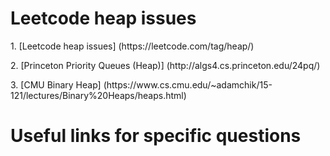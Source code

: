 # Leetcode heap issues
<p>1. [Leetcode heap issues] (https://leetcode.com/tag/heap/)
<p>2. [Princeton Priority Queues (Heap)] (http://algs4.cs.princeton.edu/24pq/)
<p>3. [CMU Binary Heap] (https://www.cs.cmu.edu/~adamchik/15-121/lectures/Binary%20Heaps/heaps.html)

# Useful links for specific questions
